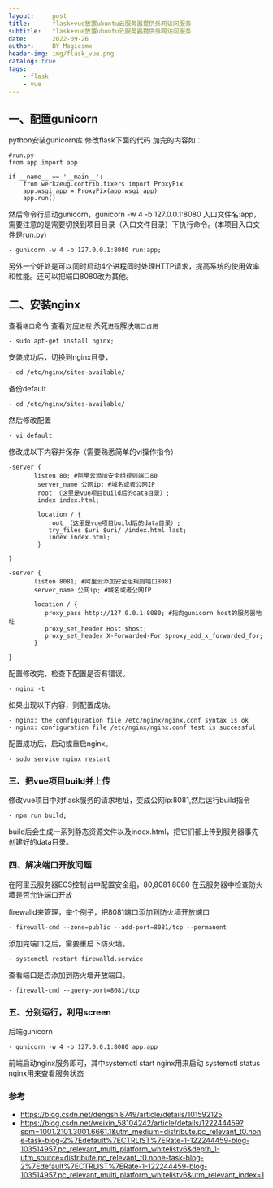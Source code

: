 ```yaml
---
layout:     post
title:      flask+vue放置ubuntu云服务器提供外网访问服务
subtitle:   flask+vue放置ubuntu云服务器提供外网访问服务
date:       2022-09-26
author:     BY Magicsmx
header-img: img/flask_vue.png
catalog: true
tags:
    - flask
    - vue
---
```


## 一、配置gunicorn

python安装gunicorn库 修改flask下面的代码
加完的内容如：
```	objc
#run.py
from app import app
 
if __name__ == '__main__':
    from werkzeug.contrib.fixers import ProxyFix
    app.wsgi_app = ProxyFix(app.wsgi_app)
    app.run()
```

然后命令行启动gunicorn，gunicorn -w 4 -b 127.0.0.1:8080 入口文件名:app，需要注意的是需要切换到项目目录（入口文件目录）下执行命令。(本项目入口文件是run.py)

```	objc
- gunicorn -w 4 -b 127.0.0.1:8080 run:app;
```
另外一个好处是可以同时启动4个进程同时处理HTTP请求，提高系统的使用效率和性能。还可以把端口8080改为其他。

## 二、安装nginx

查看`端口`命令 查看对应`进程` 杀死`进程`解决`端口占用`
```	objc
- sudo apt-get install nginx;
```
安装成功后，切换到nginx目录，
```	objc
- cd /etc/nginx/sites-available/
```
备份default
```	objc
- cd /etc/nginx/sites-available/
```
然后修改配置
```	objc
- vi default
```
修改成以下内容并保存（需要熟悉简单的vi操作指令）
```	objc
-server {
       listen 80; #阿里云添加安全组规则端口80
        server_name 公网ip; #域名或者公网IP
        root （这里是vue项目build后的data目录）;
        index index.html;

        location / {
           root （这里是vue项目build后的data目录）;
           try_files $uri $uri/ /index.html last;
           index index.html;
        }

}

-server {
       listen 8081; #阿里云添加安全组规则端口8081
       server_name 公网ip; #域名或者公网IP

       location / {
          proxy_pass http://127.0.0.1:8080; #指向gunicorn host的服务器地址
          proxy_set_header Host $host;
          proxy_set_header X-Forwarded-For $proxy_add_x_forwarded_for;
       }

}
```
配置修改完，检查下配置是否有错误。
```	objc
- nginx -t
```
如果出现以下内容，则配置成功。
```	objc
- nginx: the configuration file /etc/nginx/nginx.conf syntax is ok
- nginx: configuration file /etc/nginx/nginx.conf test is successful
```

配置成功后，启动或重启nginx。
```	objc
- sudo service nginx restart
```

### 三、把vue项目build并上传

修改vue项目中对flask服务的请求地址，变成公网ip:8081,然后运行build指令
```	objc
- npm run build;
```

build后会生成一系列静态资源文件以及index.html，把它们都上传到服务器事先创建好的data目录。


### 四、解决端口开放问题

在阿里云服务器ECS控制台中配置安全组，80,8081,8080
在云服务器中检查防火墙是否允许端口开放


firewalld来管理，举个例子，把8081端口添加到防火墙开放端口
```	objc
- firewall-cmd --zone=public --add-port=8081/tcp --permanent
```
添加完端口之后，需要重启下防火墙。
```	objc
- systemctl restart firewalld.service
```
查看端口是否添加到防火墙开放端口。
```	objc
- firewall-cmd --query-port=8081/tcp
```
### 五、分别运行，利用screen


后端gunicorn
```	objc
- gunicorn -w 4 -b 127.0.0.1:8080 app:app
```
前端启动nginx服务即可，其中systemctl start nginx用来启动 systemctl status nginx用来查看服务状态




### 参考
- [https://blog.csdn.net/dengshi8749/article/details/101592125
](https://blog.csdn.net/dengshi8749/article/details/101592125)
- [https://blog.csdn.net/weixin_58104242/article/details/122244459?spm=1001.2101.3001.6661.1&utm_medium=distribute.pc_relevant_t0.none-task-blog-2%7Edefault%7ECTRLIST%7ERate-1-122244459-blog-103514957.pc_relevant_multi_platform_whitelistv6&depth_1-utm_source=distribute.pc_relevant_t0.none-task-blog-2%7Edefault%7ECTRLIST%7ERate-1-122244459-blog-103514957.pc_relevant_multi_platform_whitelistv6&utm_relevant_index=1
](https://blog.csdn.net/weixin_58104242/article/details/122244459?spm=1001.2101.3001.6661.1&utm_medium=distribute.pc_relevant_t0.none-task-blog-2%7Edefault%7ECTRLIST%7ERate-1-122244459-blog-103514957.pc_relevant_multi_platform_whitelistv6&depth_1-utm_source=distribute.pc_relevant_t0.none-task-blog-2%7Edefault%7ECTRLIST%7ERate-1-122244459-blog-103514957.pc_relevant_multi_platform_whitelistv6&utm_relevant_index=1)